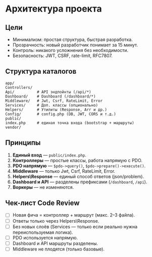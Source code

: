 # Архитектура проекта

## Цели

- Минимализм: простая структура, быстрая разработка.
- Прозрачность: новый разработчик понимает за 15 минут.
- Контроль: никакого усложнения без необходимости.
- Безопасность: JWT, CSRF, rate-limit, RFC7807.

## Структура каталогов

```
app/
Controllers/
Api/          # API эндпойнты (/api/*)
Dashboard/    # Dashboard (/dashboard/*)
Middleware/   # Jwt, Csrf, RateLimit, Error
Services/     # Доп. классы (опционально)
Helpers/      # Утилиты (Response, Arr и др.)
Config/       # config.php (DB, JWT, CORS и т.д.)
public/
index.php     # единая точка входа (bootstrap + маршруты)
vendor/
```

## Принципы

1. **Единый вход** — `public/index.php`.
2. **Контроллеры** — простые классы, работа напрямую с PDO.
3. **PDO напрямую** — `$pdo->query()`, `$pdo->prepare()->execute()`.
4. **Middleware** — только Jwt, Csrf, RateLimit, Error.
5. **Helpers\Response** — единый способ ответов (json/problem).
6. **Dashboard и API** — разделены префиксами (`/dashboard`, `/api`).
7. **Воркеры** — не изменяются.

## Чек-лист Code Review

- [ ] Новая фича = контроллер + маршрут (макс. 2–3 файла).
- [ ] Ответы только через Helpers\Response.
- [ ] Без новых слоёв (Services — только если реально нужна переиспользуемая логика).
- [ ] PDO используется напрямую.
- [ ] Dashboard и API маршруты разделены.
- [ ] Middleware не плодятся (только базовые).